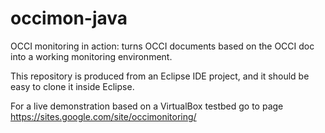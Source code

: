 # occimon-java
OCCI monitoring in action: turns OCCI documents based on the OCCI doc into a working monitoring environment.

This repository is produced from an Eclipse IDE project, and it should be easy to clone it inside Eclipse.

For a live demonstration based on a VirtualBox testbed go to page https://sites.google.com/site/occimonitoring/
